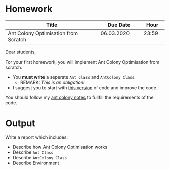 # Homework

| Title   | Due Date        | Hour           |
| ------------- | ------------- |:-------------:|
|      Ant Colony Optimisation from Scratch         | 06.03.2020       | 23:59           | 


Dear students,

For your first homework, you will implement Ant Colony Optimisation from scratch. 
 - You __must write__ a seperate `Ant Class` and `AntColony Class`. 
   - REMARK: _This is an obligation!_
 - I suggest you to start with [this version](https://nbviewer.jupyter.org/github/uzay00/CMPE373/blob/master/2020/3%20KarincaKolonisi/KarıncaKolonisi%20v0.ipynb) of code and improve the code.
 
You should follow my [ant colony notes](https://nbviewer.jupyter.org/github/uzay00/CMPE373/blob/master/2020/3%20KarincaKolonisi/ant_uzay.pdf) to fullfill the requirements of the code.

# Output
Write a report which includes:
 - Describe how Ant Colony Optimisation works
 - Describe `Ant Class`
 - Describe `AntColony Class`
 - Describe Environment



